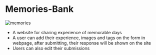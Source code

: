 # Memories-Bank
![memories](https://user-images.githubusercontent.com/59652287/221369204-9bdddf99-28da-4657-beb6-070b18142f96.jpg)
- A website for sharing experience of memorable days
- A user can add their experience, images and tags on the form in webpage, after submitting, their response will be shown on the site
- Users can also edit their submissions
